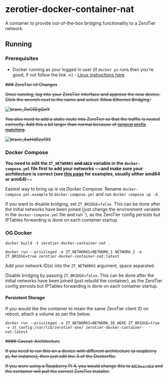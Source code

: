 # zerotier-docker-container-nat

A container to provide out-of-the-box bridging functionality to a ZeroTier network.

## Running

### Prerequisites

- Docker running as your logged in user (if `docker ps` runs then you're good, if not follow the link ->) - [Linux instructions here](https://docs.docker.com/engine/install/linux-postinstall/)

~~### ZeroTier UI Changes~~

~~Once running, log into your ZeroTier interface and approve the new device. Click the wrench next to the name and select 'Allow Ethernet Bridging.'~~

~~![brave_RxG5EgQinY](https://user-images.githubusercontent.com/1135584/129230874-76f80345-5389-46f7-b892-0692f41be20b.png)~~

~~You also need to add a static route into ZeroTier so that the traffic is routed correctly. Add this a bit larger than normal because of [longest prefix matching](https://en.wikipedia.org/wiki/Longest_prefix_match).~~

~~![brave_4wHd9zo193](https://user-images.githubusercontent.com/1135584/129230132-11bcfb72-7d9b-4b40-a4e5-72130c583077.png)~~

### Docker Compose

**You need to edit the `ZT_NETWORKS` ~~and `ARCH`~~ variable in the `docker-compose.yml` file first to add your networks ~~and make sure your acrhitecture is correct (see [this page](http://download.zerotier.com/debian/buster/pool/main/z/zerotier-one/) for examples, usually either amd64 or arm64)**~~

Easiest way to bring up is via Docker Compose. Rename `docker-compose.yml.example` to `docker-compose.yml` and run `docker compose up -d`.

If you want to disable bridging, set `ZT_BRIDGE=false`. This can be done after the initial networks have been joined (just change the environment variable in the `docker-compose.yml` file and run `), as the ZeroTier config persists but IPTables forwarding is done on each container startup.

### OG Docker

`docker build -t zerotier-docker-container-nat .`

`docker run --privileged -e ZT_NETWORKS=NETWORK_1 NETWORK_2 -e ZT_BRIDGE=true zerotier-docker-container-nat:latest`

Add your network ID(s) into the `ZT_NETWORKS` argument, space separated.

Disable bridging by passing `ZT_BRIDGE=false`. This can be done after the initial networks have been joined (just rebuild the container), as the ZeroTier config persists but IPTables forwarding is done on each container startup.

#### Persistent Storage

If you would like the container to retain the same ZeroTier client ID on reboot, attach a volume as per the below.

`docker run --privileged -e ZT_NETWORKS=NETWORK_ID_HERE ZT_BRIDGE=true -v zt_config:/var/lib/zerotier-one/ zerotier-docker-container-nat:latest`

~~#### Caveat: Architecture~~

~~If you need to run this on a device with different architecture (a raspberry pi, for instance), then just edit line 3 of the Dockerfile.~~

~~If you were using a Raspberry Pi 4, you would change this to `ARCH=arm64` and the container will pull the correct ZeroTier installer.~~
